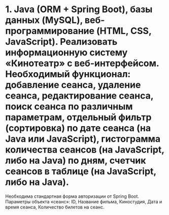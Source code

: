 # 1. Java (ORM + Spring Boot), базы данных (MySQL), веб-программирование (HTML, CSS, JavaScript). Реализовать информационную систему «Кинотеатр» с веб-интерфейсом. Необходимый функционал: добавление сеанса, удаление сеанса, редактирование сеанса, поиск сеанса по различным параметрам, отдельный фильтр (сортировка) по дате сеанса (на Java или JavaScript), гистограмма количества сеансов (на JavaScript, либо на Java) по дням, счетчик сеансов в таблице (на JavaScript, либо на Java).
Необходима стандартная форма авторизации от Spring Boot. Параметры объекта «сеанс»: ID, Название фильма, Киностудия, Дата и время сеанса, Количество билетов на сеанс.
